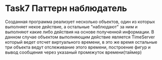 # Task7 Паттерн наблюдатель
Созданная программа реализует несколько объектов, один из которых выполняет некое действие, а остальные "наблюдают" за ним и выполняют какие либо действия
на основе полученной информации.
В данном случае объектом выполняющим действие является TimeServer который ведет отсчет виртуального времени, в это же время остальные три объекта ведут отслеживание
этого времени, построение фигур и вывод сообщения через указаный промежуток времени(таймер)
